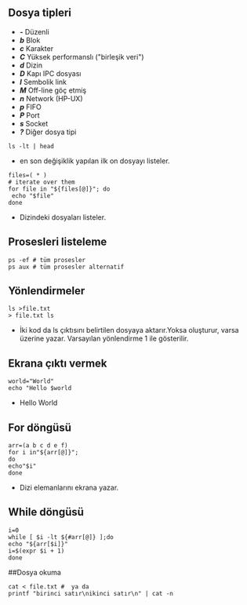 ## Dosya tipleri
* ***-*** Düzenli
* ***b*** Blok
* ***c*** Karakter
* ***C*** Yüksek performanslı ("birleşik veri")
* ***d*** Dizin
* ***D*** Kapı IPC dosyası
* ***l*** Sembolik link
* ***M*** Off-line göç etmiş
* ***n*** Network (HP-UX)
* ***p*** FIFO
* ***P*** Port
* ***s*** Socket
* ***?*** Diğer dosya tipi

```
ls -lt | head
```
* en son değişiklik yapılan ilk on dosyayı  listeler.

```
files=( * )
# iterate over them
for file in "${files[@]}"; do
 echo "$file"
done
```
* Dizindeki dosyaları listeler.

## Prosesleri listeleme

```
ps -ef # tüm prosesler
ps aux # tüm prosesler alternatif
```

## Yönlendirmeler
```
ls >file.txt
> file.txt ls
```
* İki kod da ls çıktısını belirtilen dosyaya aktarır.Yoksa oluşturur, varsa üzerine yazar. Varsayılan yönlendirme 1 ile gösterilir.

## Ekrana çıktı vermek
```
world="World"
echo "Hello $world
```

* Hello World

## For döngüsü

```
arr=(a b c d e f)
for i in"${arr[@]}";
do
echo"$i"
done
```
* Dizi elemanlarını ekrana yazar.

## While döngüsü
```
i=0
while [ $i -lt ${#arr[@]} ];do
echo "${arr[$i]}"
i=$(expr $i + 1)
done
```

##Dosya okuma
```
cat < file.txt #  ya da
printf "birinci satır\nikinci satır\n" | cat -n
```
